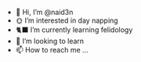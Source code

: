 - 🤝 Hi, I’m @naid3n
- 🌞 I’m interested in day napping
- 🐈‍⬛ I’m currently learning felidology
- 🧠 I’m looking to learn
- 📫 How to reach me ...
